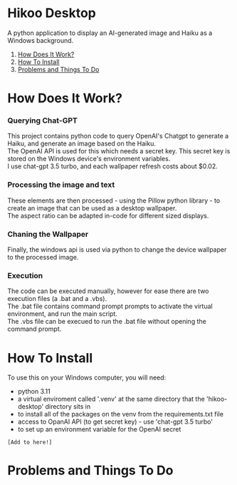 # Hikoo Desktop
A python application to display an AI-generated image and Haiku as a Windows background.

1. [How Does It Work?](#how-does-it-work)
1. [How To Install](#how-to-install)
1. [Problems and Things To Do](#problems-and-things-to-do)


# How Does It Work?

### Querying Chat-GPT
This project contains python code to query OpenAI's Chatgpt to generate a Haiku, and generate an image based on the Haiku.  
The OpenAI API is used for this which needs a secret key. This secret key is stored on the Windows device's environment variables.  
I use chat-gpt 3.5 turbo, and each wallpaper refresh costs about $0.02.

### Processing the image and text
These elements are then processed - using the Pillow python library - to create an image that can be used as a desktop wallpaper.  
The aspect ratio can be adapted in-code for different sized displays.

### Chaning the Wallpaper
Finally, the windows api is used via python to change the device wallpaper to the processed image.

### Execution
The code can be executed manually, however for ease there are two execution files (a .bat and a .vbs).  
The .bat file contains command prompt prompts to activate the virtual environment, and run the main script.  
The .vbs file can be execued to run the .bat file without opening the command prompt.  

# How To Install

To use this on your Windows computer, you will need:
- python 3.11
- a virtual enviroment called '.venv' at the same directory that the 'hikoo-desktop' directory sits in
- to install all of the packages on the venv from the requirements.txt file
- access to OpanAI API (to get secret key) - use 'chat-gpt 3.5 turbo'
- to set up an environment variable for the OpenAI secret

`[Add to here!]`


# Problems and Things To Do
